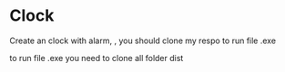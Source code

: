 # Clock
Create an clock with alarm, , you should clone my respo to run file .exe

to run file .exe you need to clone all folder dist
